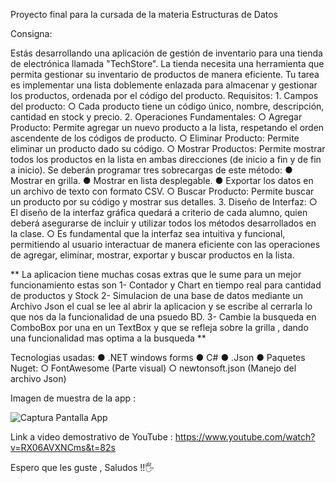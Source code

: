 Proyecto final para la cursada de la materia Estructuras de Datos

Consigna:

Estás desarrollando una aplicación de gestión de inventario para una tienda de electrónica llamada
"TechStore". La tienda necesita una herramienta que permita gestionar su inventario de productos de
manera eficiente. Tu tarea es implementar una lista doblemente enlazada para almacenar y gestionar
los productos, ordenada por el código del producto.
Requisitos:
    1. Campos del producto:
        ○ Cada producto tiene un código único, nombre, descripción, cantidad en stock y precio.
    2. Operaciones Fundamentales:
        ○ Agregar Producto: Permite agregar un nuevo producto a la lista, respetando el orden
    ascendente de los códigos de producto.
        ○ Eliminar Producto: Permite eliminar un producto dado su código.
        ○ Mostrar Productos: Permite mostrar todos los productos en la lista en ambas
    direcciones (de inicio a fin y de fin a inicio). Se deberán programar tres sobrecargas de
    este método:
        ● Mostrar en grilla.
        ● Mostrar en lista desplegable.
        ● Exportar los datos en un archivo de texto con formato CSV.
        ○ Buscar Producto: Permite buscar un producto por su código y mostrar sus detalles.
    3. Diseño de Interfaz:
        ○ El diseño de la interfaz gráfica quedará a criterio de cada alumno, quien deberá
        asegurarse de incluir y utilizar todos los métodos desarrollados en la clase.
        ○ Es fundamental que la interfaz sea intuitiva y funcional, permitiendo al usuario interactuar
        de manera eficiente con las operaciones de agregar, eliminar, mostrar, exportar y buscar
        productos en la lista.

** La aplicacion tiene muchas cosas extras que le sume para un mejor funcionamiento estas son 
      1- Contador y Chart en tiempo real para cantidad de productos y Stock
      2- Simulacion de una base de datos mediante un Archivo Json el cual se lee al abrir la aplicacion y se escribe al cerrarla
        lo que nos da la funcionalidad de una psuedo BD. 
      3- Cambie la busqueda en ComboBox por una en un TextBox y que se refleja sobre la grilla , dando una funcionalidad mas optima a la busqueda **

Tecnologias usadas:
        ● .NET windows forms
        ● C#
        ● .Json
        ● Paquetes Nuget:
          ○ FontAwesome (Parte visual)
          ○ newtonsoft.json (Manejo del archivo Json)

Imagen de muestra de la app :

![Captura Pantalla App](https://github.com/user-attachments/assets/46296d47-713e-4a28-90bd-0be1fb6d69b6)


Link a video demostrativo de YouTube : https://www.youtube.com/watch?v=RX06AVXNCms&t=82s
          
Espero que les guste , Saludos !!🖐
